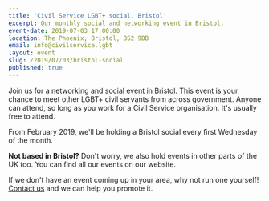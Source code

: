 ```yaml
---
title: 'Civil Service LGBT+ social, Bristol'
excerpt: Our monthly social and networking event in Bristol.
event-date: 2019-07-03 17:00:00
location: The Phoenix, Bristol, BS2 9DB
email: info@civilservice.lgbt
layout: event
slug: /2019/07/03/bristol-social
published: true
---
```

Join us for a networking and social event in Bristol. This event is your chance to meet other LGBT+ civil servants from across government. Anyone can attend, so long as you work for a Civil Service organisation. It's usually free to attend.

From February 2019, we'll be holding a Bristol social every first Wednesday of the month.

**Not based in Bristol?** Don't worry, we also hold events in other parts of the UK too. You can find all our events on our website.

If we don't have an event coming up in your area, why not run one yourself! [Contact us](/about/contact-us/) and we can help you promote it.
